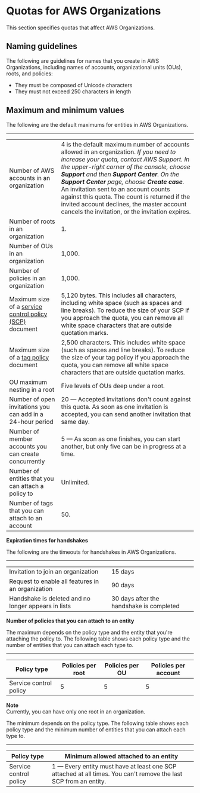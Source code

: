 # Quotas for AWS Organizations<a name="orgs_reference_limits"></a>

This section specifies quotas that affect AWS Organizations\.

## Naming guidelines<a name="name-limits"></a>

The following are guidelines for names that you create in AWS Organizations, including names of accounts, organizational units \(OUs\), roots, and policies:
+ They must be composed of Unicode characters
+ They must not exceed 250 characters in length

## Maximum and minimum values<a name="min-max-values"></a>

The following are the default maximums for entities in AWS Organizations\.


****  

|  |  | 
| --- |--- |
|  Number of AWS accounts in an organization  |   4 is the default maximum number of accounts allowed in an organization\. *If you need to increase your quota, contact AWS Support\. In the upper\-right corner of the console, choose **Support** and then **Support Center**\. On the **Support Center** page, choose **Create case**\.* An invitation sent to an account counts against this quota\. The count is returned if the invited account declines, the master account cancels the invitation, or the invitation expires\.  | 
|  Number of roots in an organization  |  1\.  | 
|  Number of OUs in an organization  |  1,000\.  | 
|  Number of policies in an organization  |  1,000\.  | 
|  Maximum size of a [service control policy \(SCP\)](orgs_manage_policies_scp.md) document  |  5,120 bytes\. This includes all characters, including white space \(such as spaces and line breaks\)\. To reduce the size of your SCP if you approach the quota, you can remove all white space characters that are outside quotation marks\.  | 
|  Maximum size of a [tag policy](orgs_manage_policies_tag-policies.md) document  |  2,500 characters\. This includes white space \(such as spaces and line breaks\)\. To reduce the size of your tag policy if you approach the quota, you can remove all white space characters that are outside quotation marks\.  | 
|  OU maximum nesting in a root  |  Five levels of OUs deep under a root\.  | 
|  Number of open invitations you can add in a 24\-hour period  |  20 — Accepted invitations don't count against this quota\. As soon as one invitation is accepted, you can send another invitation that same day\.  | 
|  Number of member accounts you can create concurrently  |  5 — As soon as one finishes, you can start another, but only five can be in progress at a time\.  | 
|  Number of entities that you can attach a policy to  |  Unlimited\.  | 
|  Number of tags that you can attach to an account  |  50\.  | 

**Expiration times for handshakes**

The following are the timeouts for handshakes in AWS Organizations\.


****  

|  |  | 
| --- |--- |
|  Invitation to join an organization  | 15 days | 
| Request to enable all features in an organization | 90 days | 
| Handshake is deleted and no longer appears in lists | 30 days after the handshake is completed | 

**Number of policies that you can attach to an entity**

The maximum depends on the policy type and the entity that you're attaching the policy to\. The following table shows each policy type and the number of entities that you can attach each type to\.


****  

| Policy type | Policies per root | Policies per OU | Policies per account | 
| --- | --- | --- | --- | 
| Service control policy | 5 | 5 | 5 | 

**Note**  
Currently, you can have only one root in an organization\.

The minimum depends on the policy type\. The following table shows each policy type and the minimum number of entities that you can attach each type to\.


****  

| Policy type | Minimum allowed attached to an entity | 
| --- | --- | 
| Service control policy | 1 — Every entity must have at least one SCP attached at all times\. You can't remove the last SCP from an entity\. | 